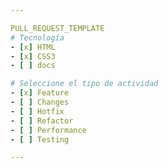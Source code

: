 ```yaml
---

PULL_REQUEST_TEMPLATE
# Tecnología
- [x] HTML
- [x] CSS3
- [ ] docs

# Seleccione el tipo de actividad
- [x] Feature
- [ ] Changes
- [ ] Hotfix
- [ ] Refactor
- [ ] Performance
- [ ] Testing

---
```

